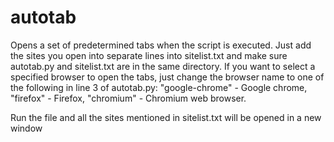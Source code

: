 # autotab
Opens a set of predetermined tabs when the script is executed.
Just add the sites you open into separate lines into sitelist.txt and make sure autotab.py and sitelist.txt are in the same directory. If you want to select a specified browser to open the tabs, just change the browser name to one of the following in line 3 of autotab.py: "google-chrome" - Google chrome, "firefox" - Firefox, "chromium" - Chromium web browser.

Run the file and all the sites mentioned in sitelist.txt will be opened in a new window
